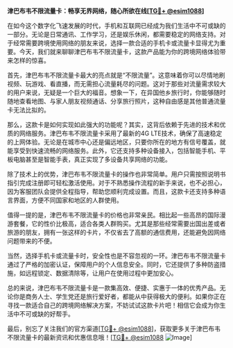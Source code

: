 **津巴布韦不限流量卡：畅享无界网络，随心所欲在线[[TG💪+ @esim1088](https://t.me/s/esim1088)]**

在如今这个数字化飞速发展的时代，手机和互联网已经成为我们生活中不可或缺的一部分。无论是日常通讯、工作学习，还是娱乐休闲，都需要稳定的网络支持。对于经常需要跨境使用网络的朋友来说，选择一款合适的手机卡或流量卡显得尤为重要。今天，我们就来聊聊津巴布韦不限流量卡，这款产品能为你的跨境网络体验带来怎样的惊喜。

首先，津巴布韦不限流量卡最大的亮点就是“不限流量”。这意味着你可以尽情地刷视频、玩游戏、看直播，而无需担心流量耗尽的问题。这对于那些对流量需求较大的用户来说，无疑是一个巨大的福音。想象一下，在异国他乡旅行时，你能够随时随地查看地图、与家人朋友视频通话、分享旅行照片，这种自由感是其他普通流量卡无法比拟的。

那么，这款卡是如何实现如此强大的功能呢？其实，这背后依赖于先进的技术和优质的网络服务。津巴布韦不限流量卡采用了最新的4G LTE技术，确保了高速稳定的上网体验。无论是在城市中心还是偏远地区，只要你所在的地方有信号覆盖，就能享受到快速流畅的网络服务。此外，它还支持多种设备接入，包括智能手机、平板电脑甚至是智能手表，真正实现了多设备共享网络的功能。

除了技术上的优势，津巴布韦不限流量卡的操作也非常简单。用户只需按照说明书指引完成注册即可轻松激活使用。对于不熟悉操作流程的新手来说，也不必担心，因为客服团队会提供全程指导，帮助您顺利完成设置。而且，这款卡还支持多种语言界面，方便不同国家和地区的人群使用。

值得一提的是，津巴布韦不限流量卡的价格也非常亲民。相比起一些高昂的国际漫游套餐，它的性价比极高，适合各类人群购买。尤其是那些经常需要出国出差或者旅游的朋友，拥有一张这样的卡片，不仅省去了高额的通信费用，还能避免因网络问题带来的不便。

当然，选择手机卡或流量卡时，安全性也是不容忽视的一环。津巴布韦不限流量卡通过了严格的加密认证，保障用户的个人信息安全。同时，它还提供了多种防盗措施，如远程锁定、数据清除等，让用户在使用过程中更加安心。

总的来说，津巴布韦不限流量卡是一款集高效、便捷、实惠于一体的优秀产品。无论你是商务人士、学生党还是旅行爱好者，都能从中获得极大的便利。如果你正在寻找一款适合自己的跨境网络解决方案，不妨试试这款卡片吧！相信它会成为你生活中不可或缺的好帮手。

最后，别忘了关注我们的官方渠道[[TG💪+ @esim1088](https://t.me/s/esim1088)]，获取更多关于津巴布韦不限流量卡的最新资讯和优惠信息哦！[[TG💪+ @esim1088](https://t.me/s/esim1088) ![Image](https://i.postimg.cc/4NQfJmqS/Snipaste-2025-05-13-00-14-12.png)]